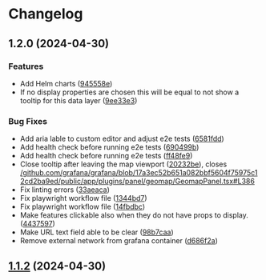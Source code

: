 # Changelog
## 1.2.0 (2024-04-30)


### Features

* Add Helm charts ([945558e](https://github.com/mokkapps/changelog-generator-demo/commits/945558e3e5f1b90c224cda1a3759d324bd73a3e2))
* If no display properties are chosen this will be equal to not show a tooltip for this data layer ([9ee33e3](https://github.com/mokkapps/changelog-generator-demo/commits/9ee33e335335447d8672c101b611492e8aa0325a))


### Bug Fixes

* Add aria lable to custom editor and adjust e2e tests ([6581fdd](https://github.com/mokkapps/changelog-generator-demo/commits/6581fdd6e0dddca8cbf2fa4c6e1a47e4c75cc026))
* Add health check before running e2e tests ([690499b](https://github.com/mokkapps/changelog-generator-demo/commits/690499bb707fe3118102a5b7c33d0ae565a88f13))
* Add health check before running e2e tests ([ff48fe9](https://github.com/mokkapps/changelog-generator-demo/commits/ff48fe9abb04287074f6f4fc29451949834cafd9))
* Close tooltip after leaving the map viewport ([20232be](https://github.com/mokkapps/changelog-generator-demo/commits/20232be7a09ef26ac374132963400517f0403af7)), closes [/github.com/grafana/grafana/blob/17a3ec52b651a082bbf5604f75975c12cd2ba9ed/public/app/plugins/panel/geomap/GeomapPanel.tsx#L386](https://github.com/felix-mu//github.com/grafana/grafana/blob/17a3ec52b651a082bbf5604f75975c12cd2ba9ed/public/app/plugins/panel/geomap/GeomapPanel.tsx/issues/L386)
* Fix linting errors ([33aeaca](https://github.com/mokkapps/changelog-generator-demo/commits/33aeaca247f6e3522748b8fd6e7846978f68910a))
* Fix playwright workflow file ([1344bd7](https://github.com/mokkapps/changelog-generator-demo/commits/1344bd767df269ab329fef50365d0c020fdad824))
* Fix playwright workflow file ([14fbdbc](https://github.com/mokkapps/changelog-generator-demo/commits/14fbdbc460686969e01a1d234a29eb4292456a6e))
* Make features clickable also when they do not have props to display. ([4437597](https://github.com/mokkapps/changelog-generator-demo/commits/44375971d03c96924de6382ed40852539c1c4b22))
* Make URL text field able to be clear ([98b7caa](https://github.com/mokkapps/changelog-generator-demo/commits/98b7caacccb8726bbe847c39498ab50c6d25a1e9))
* Remove external network from grafana container ([d686f2a](https://github.com/mokkapps/changelog-generator-demo/commits/d686f2a80bcb6219bb85125faa9a065c183fd7e5))

## [1.1.2](https://github.com/mokkapps/changelog-generator-demo/compare/v1.1.1...v1.1.2) (2024-04-30)
